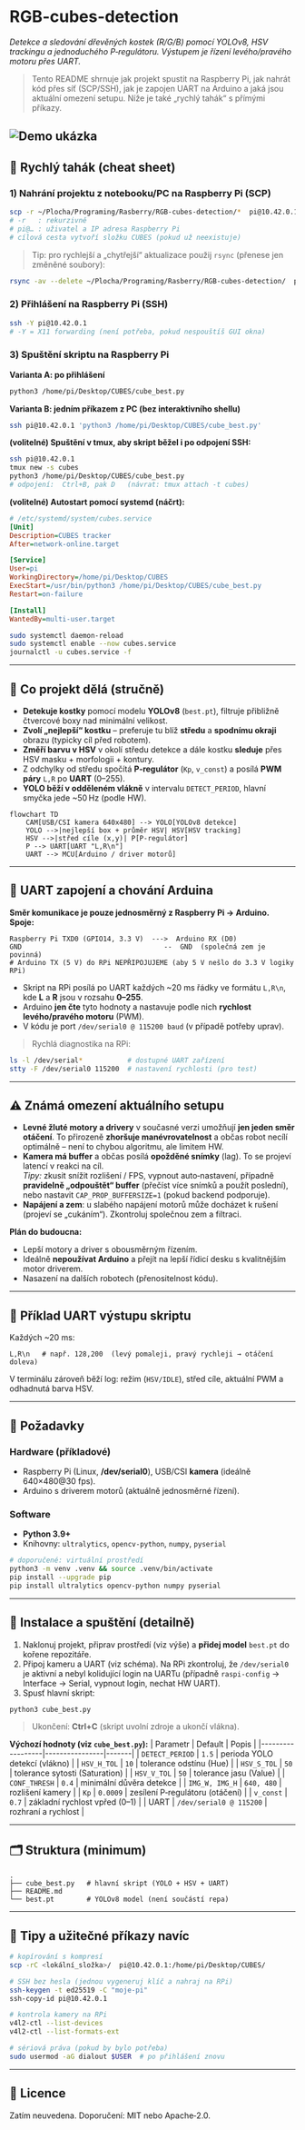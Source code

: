 # RGB-cubes-detection

*Detekce a sledování dřevěných kostek (R/G/B) pomocí YOLOv8, HSV trackingu a jednoduchého P‑regulátoru. Výstupem je řízení levého/pravého motoru přes UART.*

> Tento README shrnuje jak projekt spustit na Raspberry Pi, jak nahrát kód přes síť (SCP/SSH), jak je zapojen UART na Arduino a jaká jsou aktuální omezení setupu. Níže je také „rychlý tahák“ s přímými příkazy.
> 
![Demo ukázka](media/VID_20250805_222528225-ezgif.com-video-to-gif-converter.gif)
---

## 📌 Rychlý tahák (cheat sheet)

### 1) Nahrání projektu z notebooku/PC na Raspberry Pi (SCP)
```bash
scp -r ~/Plocha/Programing/Rasberry/RGB-cubes-detection/*  pi@10.42.0.1:/home/pi/Desktop/CUBES
# -r   : rekurzivně
# pi@… : uživatel a IP adresa Raspberry Pi
# cílová cesta vytvoří složku CUBES (pokud už neexistuje)
```
> Tip: pro rychlejší a „chytřejší“ aktualizace použij `rsync` (přenese jen změněné soubory):
```bash
rsync -av --delete ~/Plocha/Programing/Rasberry/RGB-cubes-detection/  pi@10.42.0.1:/home/pi/Desktop/CUBES/
```

### 2) Přihlášení na Raspberry Pi (SSH)
```bash
ssh -Y pi@10.42.0.1
# -Y = X11 forwarding (není potřeba, pokud nespouštíš GUI okna)
```

### 3) Spuštění skriptu na Raspberry Pi
**Varianta A: po přihlášení**
```bash
python3 /home/pi/Desktop/CUBES/cube_best.py
```

**Varianta B: jedním příkazem z PC (bez interaktivního shellu)**
```bash
ssh pi@10.42.0.1 'python3 /home/pi/Desktop/CUBES/cube_best.py'
```

**(volitelné) Spuštění v tmux, aby skript běžel i po odpojení SSH:**
```bash
ssh pi@10.42.0.1
tmux new -s cubes
python3 /home/pi/Desktop/CUBES/cube_best.py
# odpojení:  Ctrl+B, pak D   (návrat: tmux attach -t cubes)
```

**(volitelné) Autostart pomocí systemd (náčrt):**
```ini
# /etc/systemd/system/cubes.service
[Unit]
Description=CUBES tracker
After=network-online.target

[Service]
User=pi
WorkingDirectory=/home/pi/Desktop/CUBES
ExecStart=/usr/bin/python3 /home/pi/Desktop/CUBES/cube_best.py
Restart=on-failure

[Install]
WantedBy=multi-user.target
```
```bash
sudo systemctl daemon-reload
sudo systemctl enable --now cubes.service
journalctl -u cubes.service -f
```

---


## 🧭 Co projekt dělá (stručně)
- **Detekuje kostky** pomocí modelu **YOLOv8** (`best.pt`), filtruje přibližně čtvercové boxy nad minimální velikost.  
- **Zvolí „nejlepší“ kostku** – preferuje tu blíž **středu** a **spodnímu okraji** obrazu (typicky cíl před robotem).  
- **Změří barvu v HSV** v okolí středu detekce a dále kostku **sleduje** přes HSV masku + morfologii + kontury.  
- Z odchylky od středu spočítá **P‑regulátor** (`Kp`, `v_const`) a posílá **PWM páry** `L,R` po **UART** (0–255).  
- **YOLO běží v odděleném vlákně** v intervalu `DETECT_PERIOD`, hlavní smyčka jede ~50 Hz (podle HW).  
```mermaid
flowchart TD
    CAM[USB/CSI kamera 640x480] --> YOLO[YOLOv8 detekce]
    YOLO -->|nejlepší box + průměr HSV| HSV[HSV tracking]
    HSV -->|střed cíle (x,y)| P[P‑regulátor]
    P --> UART[UART "L,R\n"]
    UART --> MCU[Arduino / driver motorů]
```

---

## 🔌 UART zapojení a chování Arduina
**Směr komunikace je pouze jednosměrný z Raspberry Pi → Arduino.**  
**Spoje:**
```
Raspberry Pi TXD0 (GPIO14, 3.3 V)  --->  Arduino RX (D0)
GND                                   --  GND  (společná zem je povinná)
# Arduino TX (5 V) do RPi NEPŘIPOJUJEME (aby 5 V nešlo do 3.3 V logiky RPi)
```
- Skript na RPi posílá po UART každých ~20 ms řádky ve formátu `L,R\n`, kde **L** a **R** jsou v rozsahu **0–255**.  
- Arduino **jen čte** tyto hodnoty a nastavuje podle nich **rychlost levého/pravého motoru** (PWM).  
- V kódu je port `/dev/serial0 @ 115200 baud` (v případě potřeby uprav).

> Rychlá diagnostika na RPi:
```bash
ls -l /dev/serial*           # dostupné UART zařízení
stty -F /dev/serial0 115200  # nastavení rychlosti (pro test)
```

---

## ⚠️ Známá omezení aktuálního setupu
- **Levné žluté motory a drivery** v současné verzi umožňují **jen jeden směr otáčení**. To přirozeně **zhoršuje manévrovatelnost** a občas robot necílí optimálně – není to chybou algoritmu, ale limitem HW.
- **Kamera má buffer** a občas posílá **opožděné snímky** (lag). To se projeví latencí v reakci na cíl.  
  *Tipy:* zkusit snížit rozlišení / FPS, vypnout auto‑nastavení, případně **pravidelně „odpouštět“ buffer** (přečíst více snímků a použít poslední), nebo nastavit `CAP_PROP_BUFFERSIZE=1` (pokud backend podporuje).
- **Napájení a zem**: u slabého napájení motorů může docházet k rušení (projeví se „cukáním“). Zkontroluj společnou zem a filtraci.

**Plán do budoucna:**
- Lepší motory a driver s obousměrným řízením.
- Ideálně **nepoužívat Arduino** a přejít na lepší řídicí desku s kvalitnějším motor driverem.
- Nasazení na dalších robotech (přenositelnost kódu).

---

## 🧪 Příklad UART výstupu skriptu
Každých ~20 ms:
```
L,R\n   # např. 128,200  (levý pomaleji, pravý rychleji → otáčení doleva)
```
V terminálu zároveň běží log: režim (`HSV/IDLE`), střed cíle, aktuální PWM a odhadnutá barva HSV.

---

## 🧩 Požadavky

### Hardware (příkladové)
- Raspberry Pi (Linux, **/dev/serial0**), USB/CSI **kamera** (ideálně 640×480@30 fps).
- Arduino s driverem motorů (aktuálně jednosměrné řízení).

### Software
- **Python 3.9+**
- Knihovny: `ultralytics`, `opencv-python`, `numpy`, `pyserial`

```bash
# doporučené: virtuální prostředí
python3 -m venv .venv && source .venv/bin/activate
pip install --upgrade pip
pip install ultralytics opencv-python numpy pyserial
```

---

## 🚀 Instalace a spuštění (detailně)

1. Naklonuj projekt, připrav prostředí (viz výše) a **přidej model** `best.pt` do kořene repozitáře.
2. Připoj kameru a UART (viz schéma). Na RPi zkontroluj, že `/dev/serial0` je aktivní a nebyl kolidující login na UARTu (případně `raspi-config` → Interface → Serial, vypnout login, nechat HW UART).
3. Spusť hlavní skript:
```bash
python3 cube_best.py
```
> Ukončení: **Ctrl+C** (skript uvolní zdroje a ukončí vlákna).

**Výchozí hodnoty (viz `cube_best.py`):**
| Parametr         | Default        | Popis |
|------------------|----------------|-------|
| `DETECT_PERIOD`  | `1.5`          | perioda YOLO detekcí (vlákno) |
| `HSV_H_TOL`      | `10`           | tolerance odstínu (Hue) |
| `HSV_S_TOL`      | `50`           | tolerance sytosti (Saturation) |
| `HSV_V_TOL`      | `50`           | tolerance jasu (Value) |
| `CONF_THRESH`    | `0.4`          | minimální důvěra detekce |
| `IMG_W, IMG_H`   | `640, 480`     | rozlišení kamery |
| `Kp`             | `0.0009`       | zesílení P‑regulátoru (otáčení) |
| `v_const`        | `0.7`          | základní rychlost vpřed (0–1) |
| UART             | `/dev/serial0 @ 115200` | rozhraní a rychlost |

---


## 🗂 Struktura (minimum)
```
.
├── cube_best.py   # hlavní skript (YOLO + HSV + UART)
├── README.md
└── best.pt        # YOLOv8 model (není součástí repa)
```

---

## 🧭 Tipy a užitečné příkazy navíc
```bash
# kopírování s kompresí
scp -rC <lokální_složka>/  pi@10.42.0.1:/home/pi/Desktop/CUBES/

# SSH bez hesla (jednou vygeneruj klíč a nahraj na RPi)
ssh-keygen -t ed25519 -C "moje-pi"
ssh-copy-id pi@10.42.0.1

# kontrola kamery na RPi
v4l2-ctl --list-devices
v4l2-ctl --list-formats-ext

# sériová práva (pokud by bylo potřeba)
sudo usermod -aG dialout $USER  # po přihlášení znovu
```

---

## 📜 Licence
Zatím neuvedena. Doporučení: MIT nebo Apache‑2.0.
